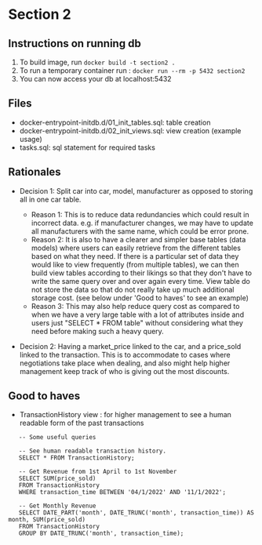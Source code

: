 # Section 2

## Instructions on running db

1. To build image, run `docker build -t section2 .`
2. To run a temporary container run : `docker run --rm -p 5432 section2` 
3. You can now access your db at localhost:5432

## Files
- docker-entrypoint-initdb.d/01_init_tables.sql: table creation
- docker-entrypoint-initdb.d/02_init_views.sql: view creation (example usage)
- tasks.sql: sql statement for required tasks

## Rationales

 - Decision 1: Split car into car, model, manufacturer as opposed to storing all in one car table. 
   - Reason 1: This is to reduce data redundancies which could result in incorrect data. e.g. if manufacturer changes, we may have to update all manufacturers with the same name, which could be error prone. 
   - Reason 2: It is also to have a clearer and simpler base tables (data models) where users can easily retrieve from the different tables based on what they need. If there is a particular set of data they would like to view frequently (from multiple tables), we can then build view tables according to their likings so that they don't have to write the same query over and over again every time. View table do not store the data so that do not really take up much additional storage cost. (see below under 'Good to haves' to see an example)
   - Reason 3: This may also help reduce query cost as compared to when we have a very large table with a lot of attributes inside and users just "SELECT * FROM table" without considering what they need before making such a heavy query.

 - Decision 2: Having a market_price linked to the car, and a price_sold linked to the transaction. This is to accommodate to cases where negotiations take place when dealing, and also might help higher management keep track of who is giving out the most discounts.


## Good to haves

 - TransactionHistory view : for higher management to see a human readable form of the past transactions

 ```
    -- Some useful queries

    -- See human readable transaction history.
    SELECT * FROM TransactionHistory;

    -- Get Revenue from 1st April to 1st November
    SELECT SUM(price_sold)
    FROM TransactionHistory
    WHERE transaction_time BETWEEN '04/1/2022' AND '11/1/2022';

    -- Get Monthly Revenue
    SELECT DATE_PART('month', DATE_TRUNC('month', transaction_time)) AS month, SUM(price_sold)
    FROM TransactionHistory
    GROUP BY DATE_TRUNC('month', transaction_time);
 ```
